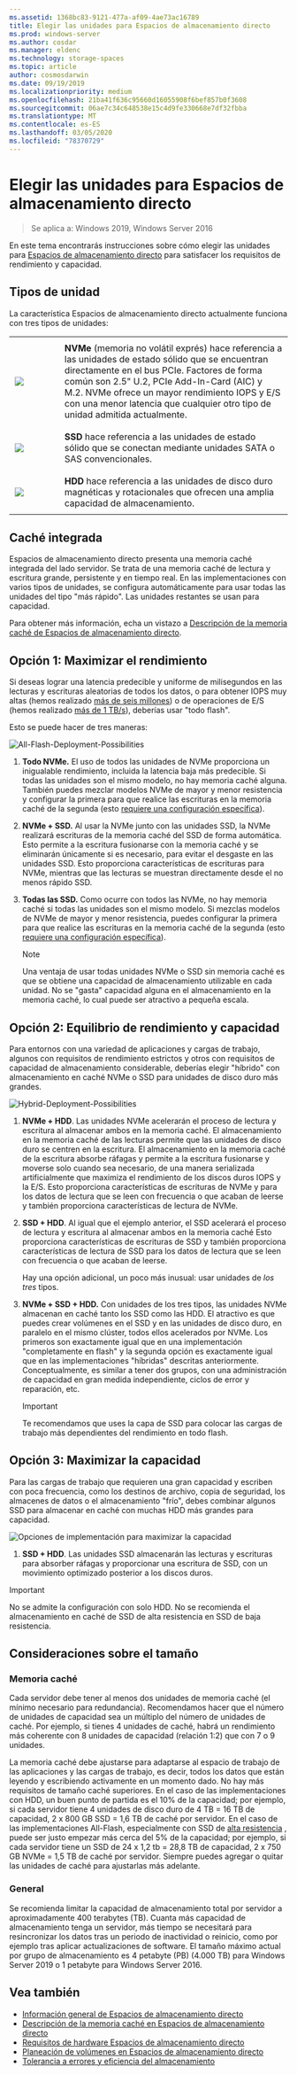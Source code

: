 ```yaml
---
ms.assetid: 1368bc83-9121-477a-af09-4ae73ac16789
title: Elegir las unidades para Espacios de almacenamiento directo
ms.prod: windows-server
ms.author: cosdar
ms.manager: eldenc
ms.technology: storage-spaces
ms.topic: article
author: cosmosdarwin
ms.date: 09/19/2019
ms.localizationpriority: medium
ms.openlocfilehash: 21ba41f636c95660d16055908f6bef857b0f3608
ms.sourcegitcommit: 06ae7c34c648538e15c4d9fe330668e7df32fbba
ms.translationtype: MT
ms.contentlocale: es-ES
ms.lasthandoff: 03/05/2020
ms.locfileid: "78370729"
---
```

# <a name="choosing-drives-for-storage-spaces-direct"></a>Elegir las unidades para Espacios de almacenamiento directo

>Se aplica a: Windows 2019, Windows Server 2016

En este tema encontrarás instrucciones sobre cómo elegir las unidades para [Espacios de almacenamiento directo](storage-spaces-direct-overview.md) para satisfacer los requisitos de rendimiento y capacidad.

## <a name="drive-types"></a>Tipos de unidad

La característica Espacios de almacenamiento directo actualmente funciona con tres tipos de unidades:

<table>
    <tr style="border: 0;">
        <td style="padding: 10px; border: 0; width:70px">
            <img src="media/understand-the-cache/NVMe-100px.png">
        </td>
        <td style="padding: 10px; border: 0;" valign="middle">
            <b>NVMe</b> (memoria no volátil exprés) hace referencia a las unidades de estado sólido que se encuentran directamente en el bus PCIe. Factores de forma común son 2.5" U.2, PCIe Add-In-Card (AIC) y M.2. NVMe ofrece un mayor rendimiento IOPS y E/S con una menor latencia que cualquier otro tipo de unidad admitida actualmente.
        </td>
    </tr>
    <tr style="border: 0;">
        <td style="padding: 10px; border: 0; width:70px" >
            <img src="media/understand-the-cache/SSD-100px.png">
        </td>
        <td style="padding: 10px; border: 0;" valign="middle">
            <b>SSD</b> hace referencia a las unidades de estado sólido que se conectan mediante unidades SATA o SAS convencionales.
        </td>
    </tr>
    <tr style="border: 0;">
        <td style="padding: 10px; border: 0; width:70px">
            <img src="media/understand-the-cache/HDD-100px.png">
        </td>
        <td style="padding: 10px; border: 0;" valign="middle">
            <b>HDD</b> hace referencia a las unidades de disco duro magnéticas y rotacionales que ofrecen una amplia capacidad de almacenamiento.
        </td>
    </tr>
</table>

## <a name="built-in-cache"></a>Caché integrada

Espacios de almacenamiento directo presenta una memoria caché integrada del lado servidor. Se trata de una memoria caché de lectura y escritura grande, persistente y en tiempo real. En las implementaciones con varios tipos de unidades, se configura automáticamente para usar todas las unidades del tipo "más rápido". Las unidades restantes se usan para capacidad.

Para obtener más información, echa un vistazo a [Descripción de la memoria caché de Espacios de almacenamiento directo](understand-the-cache.md).

## <a name="option-1--maximizing-performance"></a>Opción 1: Maximizar el rendimiento

Si deseas lograr una latencia predecible y uniforme de milisegundos en las lecturas y escrituras aleatorias de todos los datos, o para obtener IOPS muy altas (hemos realizado [más de seis millones](https://www.youtube.com/watch?v=0LviCzsudGY&t=28m)) o de operaciones de E/S (hemos realizado [más de 1 TB/s](https://www.youtube.com/watch?v=-LK2ViRGbWs&t=16m50s)), deberías usar "todo flash".

Esto se puede hacer de tres maneras:

![All-Flash-Deployment-Possibilities](media/choosing-drives-and-resiliency-types/All-Flash-Deployment-Possibilities.png)

1. **Todo NVMe.** El uso de todos las unidades de NVMe proporciona un inigualable rendimiento, incluida la latencia baja más predecible. Si todas las unidades son el mismo modelo, no hay memoria caché alguna. También puedes mezclar modelos NVMe de mayor y menor resistencia y configurar la primera para que realice las escrituras en la memoria caché de la segunda (esto [requiere una configuración específica](understand-the-cache.md#manual-configuration)).

2. **NVMe + SSD.** Al usar la NVMe junto con las unidades SSD, la NVMe realizará escrituras de la memoria caché del SSD de forma automática. Esto permite a la escritura fusionarse con la memoria caché y se eliminarán únicamente si es necesario, para evitar el desgaste en las unidades SSD. Esto proporciona características de escrituras para NVMe, mientras que las lecturas se muestran directamente desde el no menos rápido SSD.

3. **Todas las SSD.** Como ocurre con todos las NVMe, no hay memoria caché si todas las unidades son el mismo modelo. Si mezclas modelos de NVMe de mayor y menor resistencia, puedes configurar la primera para que realice las escrituras en la memoria caché de la segunda (esto [requiere una configuración específica](understand-the-cache.md#manual-configuration)).

   >[!NOTE]
   > Una ventaja de usar todas unidades NVMe o SSD sin memoria caché es que se obtiene una capacidad de almacenamiento utilizable en cada unidad. No se "gasta" capacidad alguna en el almacenamiento en la memoria caché, lo cual puede ser atractivo a pequeña escala.

## <a name="option-2--balancing-performance-and-capacity"></a>Opción 2: Equilibrio de rendimiento y capacidad

Para entornos con una variedad de aplicaciones y cargas de trabajo, algunos con requisitos de rendimiento estrictos y otros con requisitos de capacidad de almacenamiento considerable, deberías elegir "híbrido" con almacenamiento en caché NVMe o SSD para unidades de disco duro más grandes.

![Hybrid-Deployment-Possibilities](media/choosing-drives-and-resiliency-types/Hybrid-Deployment-Possibilities.png)

1. **NVMe + HDD**. Las unidades NVMe acelerarán el proceso de lectura y escritura al almacenar ambos en la memoria caché. El almacenamiento en la memoria caché de las lecturas permite que las unidades de disco duro se centren en la escritura. El almacenamiento en la memoria caché de la escritura absorbe ráfagas y permite a la escritura fusionarse y moverse solo cuando sea necesario, de una manera serializada artificialmente que maximiza el rendimiento de los discos duros IOPS y la E/S. Esto proporciona características de escrituras de NVMe y para los datos de lectura que se leen con frecuencia o que acaban de leerse y también proporciona características de lectura de NVMe.

2. **SSD + HDD**. Al igual que el ejemplo anterior, el SSD acelerará el proceso de lectura y escritura al almacenar ambos en la memoria caché Esto proporciona características de escrituras de SSD y también proporciona características de lectura de SSD para los datos de lectura que se leen con frecuencia o que acaban de leerse.

    Hay una opción adicional, un poco más inusual: usar unidades de *los tres* tipos.

3. **NVMe + SSD + HDD.** Con unidades de los tres tipos, las unidades NVMe almacenan en caché tanto los SSD como las HDD. El atractivo es que puedes crear volúmenes en el SSD y en las unidades de disco duro, en paralelo en el mismo clúster, todos ellos acelerados por NVMe. Los primeros son exactamente igual que en una implementación "completamente en flash" y la segunda opción es exactamente igual que en las implementaciones "híbridas" descritas anteriormente. Conceptualmente, es similar a tener dos grupos, con una administración de capacidad en gran medida independiente, ciclos de error y reparación, etc.

   >[!IMPORTANT]
   > Te recomendamos que uses la capa de SSD para colocar las cargas de trabajo más dependientes del rendimiento en todo flash.

## <a name="option-3--maximizing-capacity"></a>Opción 3: Maximizar la capacidad

Para las cargas de trabajo que requieren una gran capacidad y escriben con poca frecuencia, como los destinos de archivo, copia de seguridad, los almacenes de datos o el almacenamiento "frío", debes combinar algunos SSD para almacenar en caché con muchas HDD más grandes para capacidad.

![Opciones de implementación para maximizar la capacidad](media/choosing-drives-and-resiliency-types/maximizing-capacity.png)

1. **SSD + HDD**. Las unidades SSD almacenarán las lecturas y escrituras para absorber ráfagas y proporcionar una escritura de SSD, con un movimiento optimizado posterior a los discos duros.

>[!IMPORTANT]
>No se admite la configuración con solo HDD. No se recomienda el almacenamiento en caché de SSD de alta resistencia en SSD de baja resistencia.

## <a name="sizing-considerations"></a>Consideraciones sobre el tamaño

### <a name="cache"></a>Memoria caché

Cada servidor debe tener al menos dos unidades de memoria caché (el mínimo necesario para redundancia). Recomendamos hacer que el número de unidades de capacidad sea un múltiplo del número de unidades de caché. Por ejemplo, si tienes 4 unidades de caché, habrá un rendimiento más coherente con 8 unidades de capacidad (relación 1:2) que con 7 o 9 unidades.

La memoria caché debe ajustarse para adaptarse al espacio de trabajo de las aplicaciones y las cargas de trabajo, es decir, todos los datos que están leyendo y escribiendo activamente en un momento dado. No hay más requisitos de tamaño caché superiores. En el caso de las implementaciones con HDD, un buen punto de partida es el 10% de la capacidad; por ejemplo, si cada servidor tiene 4 unidades de disco duro de 4 TB = 16 TB de capacidad, 2 x 800 GB SSD = 1,6 TB de caché por servidor. En el caso de las implementaciones All-Flash, especialmente con SSD de [alta resistencia](https://blogs.technet.microsoft.com/filecab/2017/08/11/understanding-dwpd-tbw/) , puede ser justo empezar más cerca del 5% de la capacidad; por ejemplo, si cada servidor tiene un SSD de 24 x 1,2 tb = 28,8 TB de capacidad, 2 x 750 GB NVMe = 1,5 TB de caché por servidor. Siempre puedes agregar o quitar las unidades de caché para ajustarlas más adelante.

### <a name="general"></a>General

Se recomienda limitar la capacidad de almacenamiento total por servidor a aproximadamente 400 terabytes (TB). Cuanta más capacidad de almacenamiento tenga un servidor, más tiempo se necesitará para resincronizar los datos tras un periodo de inactividad o reinicio, como por ejemplo tras aplicar actualizaciones de software. El tamaño máximo actual por grupo de almacenamiento es 4 petabyte (PB) (4.000 TB) para Windows Server 2019 o 1 petabyte para Windows Server 2016.

## <a name="see-also"></a>Vea también

- [Información general de Espacios de almacenamiento directo](storage-spaces-direct-overview.md)
- [Descripción de la memoria caché en Espacios de almacenamiento directo](understand-the-cache.md)
- [Requisitos de hardware Espacios de almacenamiento directo](storage-spaces-direct-hardware-requirements.md)
- [Planeación de volúmenes en Espacios de almacenamiento directo](plan-volumes.md)
- [Tolerancia a errores y eficiencia del almacenamiento](storage-spaces-fault-tolerance.md)
